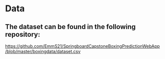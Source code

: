 # Data

## The dataset can be found in the following repository:

https://github.com/EmmS21/SpringboardCapstoneBoxingPredictionWebApp/blob/master/boxingdata/dataset.csv
